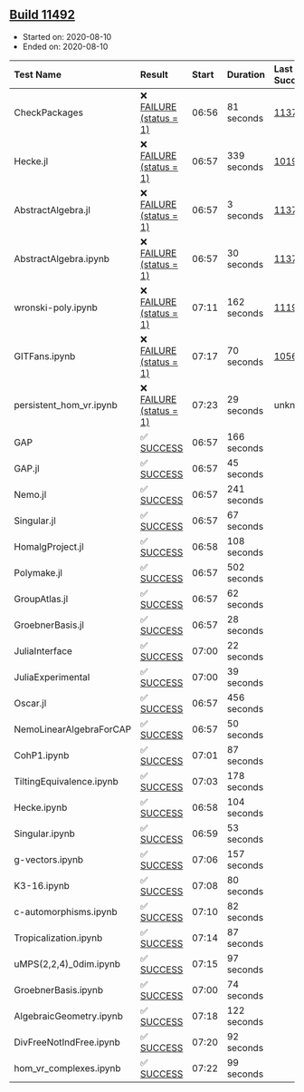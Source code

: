 ## [Build 11492](https://oscarci.mathematik.uni-kl.de/job/oscar/11492/)

* Started on: 2020-08-10
* Ended on: 2020-08-10

| Test Name    | Result | Start | Duration | Last Success | First Failure |
|:-------------|:-------|:------|:---------|:-------------|:--------------|
| CheckPackages | ❌ [FAILURE (status = 1)](https://oscarci.mathematik.uni-kl.de/job/oscar/11492/artifact/logs/build-11492/CheckPackages.log) | 06:56 | 81 seconds | [11376](https://oscarci.mathematik.uni-kl.de/job/oscar/11376/) | [11377](https://oscarci.mathematik.uni-kl.de/job/oscar/11377/) |
| Hecke.jl | ❌ [FAILURE (status = 1)](https://oscarci.mathematik.uni-kl.de/job/oscar/11492/artifact/logs/build-11492/Hecke.jl.log) | 06:57 | 339 seconds | [10197](https://oscarci.mathematik.uni-kl.de/job/oscar/10197/) | [10198](https://oscarci.mathematik.uni-kl.de/job/oscar/10198/) |
| AbstractAlgebra.jl | ❌ [FAILURE (status = 1)](https://oscarci.mathematik.uni-kl.de/job/oscar/11492/artifact/logs/build-11492/AbstractAlgebra.jl.log) | 06:57 | 3 seconds | [11376](https://oscarci.mathematik.uni-kl.de/job/oscar/11376/) | [11377](https://oscarci.mathematik.uni-kl.de/job/oscar/11377/) |
| AbstractAlgebra.ipynb | ❌ [FAILURE (status = 1)](https://oscarci.mathematik.uni-kl.de/job/oscar/11492/artifact/logs/build-11492/AbstractAlgebra.ipynb.log) | 06:57 | 30 seconds | [11376](https://oscarci.mathematik.uni-kl.de/job/oscar/11376/) | [11377](https://oscarci.mathematik.uni-kl.de/job/oscar/11377/) |
| wronski-poly.ipynb | ❌ [FAILURE (status = 1)](https://oscarci.mathematik.uni-kl.de/job/oscar/11492/artifact/logs/build-11492/wronski-poly.ipynb.log) | 07:11 | 162 seconds | [11192](https://oscarci.mathematik.uni-kl.de/job/oscar/11192/) | [11193](https://oscarci.mathematik.uni-kl.de/job/oscar/11193/) |
| GITFans.ipynb | ❌ [FAILURE (status = 1)](https://oscarci.mathematik.uni-kl.de/job/oscar/11492/artifact/logs/build-11492/GITFans.ipynb.log) | 07:17 | 70 seconds | [10566](https://oscarci.mathematik.uni-kl.de/job/oscar/10566/) | [10567](https://oscarci.mathematik.uni-kl.de/job/oscar/10567/) |
| persistent_hom_vr.ipynb | ❌ [FAILURE (status = 1)](https://oscarci.mathematik.uni-kl.de/job/oscar/11492/artifact/logs/build-11492/persistent_hom_vr.ipynb.log) | 07:23 | 29 seconds | unknown | unknown |
| GAP | ✅ [SUCCESS](https://oscarci.mathematik.uni-kl.de/job/oscar/11492/artifact/logs/build-11492/GAP.log) | 06:57 | 166 seconds |  |  |
| GAP.jl | ✅ [SUCCESS](https://oscarci.mathematik.uni-kl.de/job/oscar/11492/artifact/logs/build-11492/GAP.jl.log) | 06:57 | 45 seconds |  |  |
| Nemo.jl | ✅ [SUCCESS](https://oscarci.mathematik.uni-kl.de/job/oscar/11492/artifact/logs/build-11492/Nemo.jl.log) | 06:57 | 241 seconds |  |  |
| Singular.jl | ✅ [SUCCESS](https://oscarci.mathematik.uni-kl.de/job/oscar/11492/artifact/logs/build-11492/Singular.jl.log) | 06:57 | 67 seconds |  |  |
| HomalgProject.jl | ✅ [SUCCESS](https://oscarci.mathematik.uni-kl.de/job/oscar/11492/artifact/logs/build-11492/HomalgProject.jl.log) | 06:58 | 108 seconds |  |  |
| Polymake.jl | ✅ [SUCCESS](https://oscarci.mathematik.uni-kl.de/job/oscar/11492/artifact/logs/build-11492/Polymake.jl.log) | 06:57 | 502 seconds |  |  |
| GroupAtlas.jl | ✅ [SUCCESS](https://oscarci.mathematik.uni-kl.de/job/oscar/11492/artifact/logs/build-11492/GroupAtlas.jl.log) | 06:57 | 62 seconds |  |  |
| GroebnerBasis.jl | ✅ [SUCCESS](https://oscarci.mathematik.uni-kl.de/job/oscar/11492/artifact/logs/build-11492/GroebnerBasis.jl.log) | 06:57 | 28 seconds |  |  |
| JuliaInterface | ✅ [SUCCESS](https://oscarci.mathematik.uni-kl.de/job/oscar/11492/artifact/logs/build-11492/JuliaInterface.log) | 07:00 | 22 seconds |  |  |
| JuliaExperimental | ✅ [SUCCESS](https://oscarci.mathematik.uni-kl.de/job/oscar/11492/artifact/logs/build-11492/JuliaExperimental.log) | 07:00 | 39 seconds |  |  |
| Oscar.jl | ✅ [SUCCESS](https://oscarci.mathematik.uni-kl.de/job/oscar/11492/artifact/logs/build-11492/Oscar.jl.log) | 06:57 | 456 seconds |  |  |
| NemoLinearAlgebraForCAP | ✅ [SUCCESS](https://oscarci.mathematik.uni-kl.de/job/oscar/11492/artifact/logs/build-11492/NemoLinearAlgebraForCAP.log) | 06:57 | 50 seconds |  |  |
| CohP1.ipynb | ✅ [SUCCESS](https://oscarci.mathematik.uni-kl.de/job/oscar/11492/artifact/logs/build-11492/CohP1.ipynb.log) | 07:01 | 87 seconds |  |  |
| TiltingEquivalence.ipynb | ✅ [SUCCESS](https://oscarci.mathematik.uni-kl.de/job/oscar/11492/artifact/logs/build-11492/TiltingEquivalence.ipynb.log) | 07:03 | 178 seconds |  |  |
| Hecke.ipynb | ✅ [SUCCESS](https://oscarci.mathematik.uni-kl.de/job/oscar/11492/artifact/logs/build-11492/Hecke.ipynb.log) | 06:58 | 104 seconds |  |  |
| Singular.ipynb | ✅ [SUCCESS](https://oscarci.mathematik.uni-kl.de/job/oscar/11492/artifact/logs/build-11492/Singular.ipynb.log) | 06:59 | 53 seconds |  |  |
| g-vectors.ipynb | ✅ [SUCCESS](https://oscarci.mathematik.uni-kl.de/job/oscar/11492/artifact/logs/build-11492/g-vectors.ipynb.log) | 07:06 | 157 seconds |  |  |
| K3-16.ipynb | ✅ [SUCCESS](https://oscarci.mathematik.uni-kl.de/job/oscar/11492/artifact/logs/build-11492/K3-16.ipynb.log) | 07:08 | 80 seconds |  |  |
| c-automorphisms.ipynb | ✅ [SUCCESS](https://oscarci.mathematik.uni-kl.de/job/oscar/11492/artifact/logs/build-11492/c-automorphisms.ipynb.log) | 07:10 | 82 seconds |  |  |
| Tropicalization.ipynb | ✅ [SUCCESS](https://oscarci.mathematik.uni-kl.de/job/oscar/11492/artifact/logs/build-11492/Tropicalization.ipynb.log) | 07:14 | 87 seconds |  |  |
| uMPS(2,2,4)_0dim.ipynb | ✅ [SUCCESS](https://oscarci.mathematik.uni-kl.de/job/oscar/11492/artifact/logs/build-11492/uMPS-2-2-4-_0dim.ipynb.log) | 07:15 | 97 seconds |  |  |
| GroebnerBasis.ipynb | ✅ [SUCCESS](https://oscarci.mathematik.uni-kl.de/job/oscar/11492/artifact/logs/build-11492/GroebnerBasis.ipynb.log) | 07:00 | 74 seconds |  |  |
| AlgebraicGeometry.ipynb | ✅ [SUCCESS](https://oscarci.mathematik.uni-kl.de/job/oscar/11492/artifact/logs/build-11492/AlgebraicGeometry.ipynb.log) | 07:18 | 122 seconds |  |  |
| DivFreeNotIndFree.ipynb | ✅ [SUCCESS](https://oscarci.mathematik.uni-kl.de/job/oscar/11492/artifact/logs/build-11492/DivFreeNotIndFree.ipynb.log) | 07:20 | 92 seconds |  |  |
| hom_vr_complexes.ipynb | ✅ [SUCCESS](https://oscarci.mathematik.uni-kl.de/job/oscar/11492/artifact/logs/build-11492/hom_vr_complexes.ipynb.log) | 07:22 | 99 seconds |  |  |
